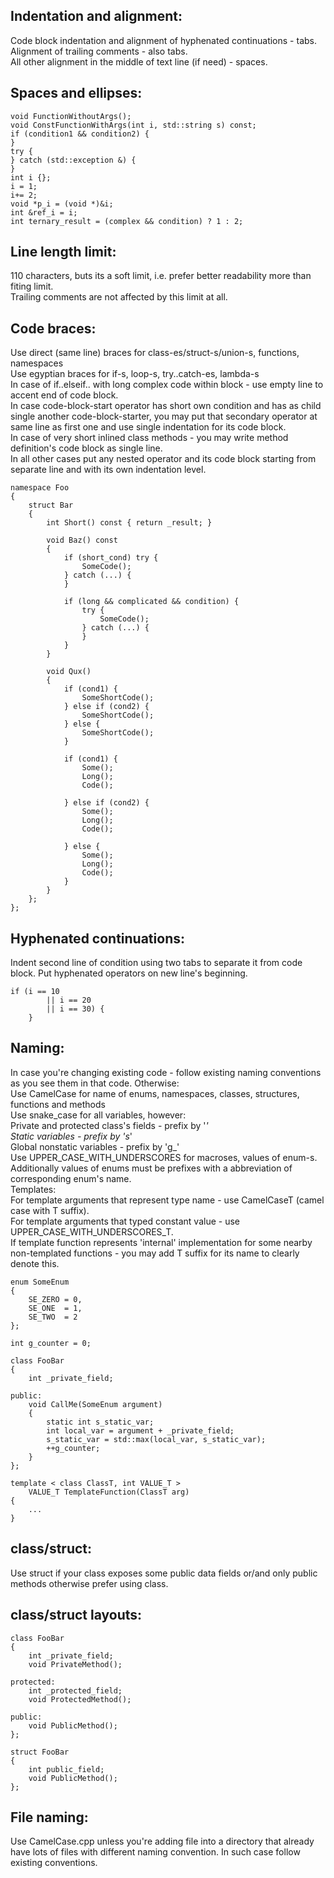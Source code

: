 ## Indentation and alignment:
Code block indentation and alignment of hyphenated continuations - tabs.   
Alignment of trailing comments - also tabs.   
All other alignment in the middle of text line (if need) - spaces.   

## Spaces and ellipses:
``` Examples:
void FunctionWithoutArgs();
void ConstFunctionWithArgs(int i, std::string s) const;
if (condition1 && condition2) {
}
try {
} catch (std::exception &) {
}
int i {};
i = 1;
i+= 2;
void *p_i = (void *)&i;
int &ref_i = i;
int ternary_result = (complex && condition) ? 1 : 2;
```

## Line length limit:
110 characters, buts its a soft limit, i.e. prefer better readability more than fiting limit.   
Trailing comments are not affected by this limit at all.   

## Code braces:
Use direct (same line) braces for class-es/struct-s/union-s, functions, namespaces   
Use egyptian braces for if-s, loop-s, try..catch-es, lambda-s   
In case of if..elseif.. with long complex code within block - use empty line to accent end of code block.   
In case code-block-start operator has short own condition and has as child single another code-block-starter, you may put that secondary operator at same line as first one and use single indentation for its code block.   
In case of very short inlined class methods - you may write method definition's code block as single line.   
In all other cases put any nested operator and its code block starting from separate line and with its own indentation level.   
``` Examples:
namespace Foo
{
	struct Bar
	{
		int Short() const { return _result; }

		void Baz() const
		{
			if (short_cond) try {
				SomeCode();
			} catch (...) {
			}

			if (long && complicated && condition) {
				try {
					SomeCode();
				} catch (...) {
				}
			}
		}

		void Qux()
		{
			if (cond1) {
				SomeShortCode();
			} else if (cond2) {
				SomeShortCode();
			} else {
				SomeShortCode();
			}

			if (cond1) {
				Some();
				Long();
				Code();

			} else if (cond2) {
				Some();
				Long();
				Code();

			} else {
				Some();
				Long();
				Code();
			}
		}
	};
};
```

## Hyphenated continuations:
Indent second line of condition using two tabs to separate it from code block.
Put hyphenated operators on new line's beginning.
``` Example:
if (i == 10
		|| i == 20
		|| i == 30) {
	}
```

## Naming:
In case you're changing existing code - follow existing naming conventions as you see them in that code. Otherwise:   
Use CamelCase for name of enums, namespaces, classes, structures, functions and methods   
Use snake_case for all variables, however:   
	 Private and protected class's fields - prefix by '_'   
	 Static variables - prefix by 's_'   
	 Global nonstatic variables - prefix by 'g_'   
Use UPPER_CASE_WITH_UNDERSCORES for macroses, values of enum-s.   
Additionally values of enums must be prefixes with a abbreviation of corresponding enum's name.   
Templates:   
	 For template arguments that represent type name - use CamelCaseT (camel case with T suffix).   
	 For template arguments that typed constant value - use UPPER_CASE_WITH_UNDERSCORES_T.   
	 If template function represents 'internal' implementation for some nearby non-templated functions - you may add T suffix for its name to clearly denote this.   
``` Examples:
enum SomeEnum
{
	SE_ZERO = 0,
	SE_ONE  = 1,
	SE_TWO  = 2
};

int g_counter = 0;

class FooBar
{
	int _private_field;

public:
	void CallMe(SomeEnum argument)
	{
		static int s_static_var;
		int local_var = argument + _private_field;
		s_static_var = std::max(local_var, s_static_var);
		++g_counter;
	}
};

template < class ClassT, int VALUE_T >
	VALUE_T TemplateFunction(ClassT arg)
{
	...
}

```

## class/struct:
Use struct if your class exposes some public data fields or/and only public methods otherwise prefer using class.

## class/struct layouts:
```
class FooBar
{
	int _private_field;
	void PrivateMethod();

protected:
	int _protected_field;
	void ProtectedMethod();

public:
	void PublicMethod();
};

struct FooBar
{
	int public_field;
	void PublicMethod();
};
```


## File naming:
Use CamelCase.cpp unless you're adding file into a directory that already have lots of files with different naming convention. In such case follow existing conventions.
